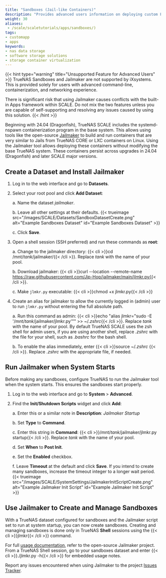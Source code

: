 ```yaml
---
title: "Sandboxes (Jail-like Containers)"
description: "Provides advanced users information on deploying custom FreeBSD jail-like containers in SCALE."
weight: 30
aliases:
 - /scale/scaletutorials/apps/sandboxes/)
tags:
- customapp
- apps
keywords:
- nas data storage
- software storage solutions
- storage container virtualization
---
```


{{< hint type="warning" title="Unsupported Feature for Advanced Users" >}}
TrueNAS Sandboxes and Jailmaker are not supported by iXsystems.
This is provided solely for users with advanced command-line, containerization, and networking experience.

There is significant risk that using Jailmaker causes conflicts with the built-in Apps framework within SCALE.
Do not mix the two features unless you are capable of self-supporting and resolving any issues caused by using this solution.
{{< /hint >}}

Beginning with 24.04 (Dragonfish), TrueNAS SCALE includes the systemd-nspawn containerization program in the base system.
This allows using tools like the open-source [Jailmaker](https://github.com/Jip-Hop/jailmaker) to build and run containers that are very similar to Jails from TrueNAS CORE or LXC containers on Linux.
Using the Jailmaker tool allows deploying these containers without modifying the base TrueNAS system.
These containers persist across upgrades in 24.04 (Dragonfish) and later SCALE major versions.

## Create a Dataset and Install Jailmaker

1. Log in to the web interface and go to **Datasets**.
2. Select your root pool and click **Add Dataset**:

   a. Name the dataset *jailmaker*.

   b. Leave all other settings at their defaults.
      {{< trueimage src="/images/SCALE/Datasets/SandboxDatasetCreate.png" alt="Example Sandboxes Dataset" id="Example Sandboxes Dataset" >}}

   c. Click **Save**.

3. Open a shell session (SSH preferred) and run these commands as **root**:

   a. Change to the jailmaker directory: {{< cli >}}cd /mnt/*tank*/jailmaker/{{< /cli >}}.
      Replace *tank* with the name of your pool.

   b. Download jailmaker: {{< cli >}}curl --location --remote-name https://raw.githubusercontent.com/Jip-Hop/jailmaker/main/jlmkr.py{{< /cli >}}.

   c. Make `jlmkr.py` executable: {{< cli >}}chmod +x jlmkr.py{{< /cli >}}

4. Create an alias for jailmaker to allow the currently logged in (admin) user to run `jlmkr.py` without entering the full absolute path.

   a. Run this command as admin: {{< cli >}}echo "alias jlmkr=\"sudo -E '/mnt/*tank*/jailmaker/jlmkr.py'\"" >> ~/*.zshrc*{{< /cli >}}.
      Replace *tank* with the name of your pool.
      By default TrueNAS SCALE uses the zsh shell for admin users, if you are using another shell, replace *.zshrc* with the file for your shell, such as *.bashrc* for the bash shell.

   b. To enable the alias immediately, enter {{< cli >}}source ~/*.zshrc* {{< /cli >}}.
      Replace *.zshrc* with the appropriate file, if needed.

## Run Jailmaker when System Starts

Before making any sandboxes, configure TrueNAS to run the Jailmaker tool when the system starts.
This ensures the sandboxes start properly.

1. Log in to the web interface and go to **System** > **Advanced**.
2. Find the **Init/Shutdown Scripts** widget and click **Add**:

   a. Enter this or a similar note in **Description**: *Jailmaker Startup*

   b. Set **Type** to **Command**.

   c. Enter this string in **Command**: {{< cli >}}/mnt/*tank*/jailmaker/jlmkr.py startup{{< /cli >}}.
      Replace *tank* with the name of your pool.

   d. Set **When** to **Post Init**.

   e. Set the **Enabled** checkbox.

   f. Leave **Timeout** at the default and click **Save**.
      If you intend to create many sandboxes, increase the timeout integer to a longer wait period.
	  {{< trueimage src="/images/SCALE/SystemSettings/JailmakerInitScriptCreate.png" alt="Example Jailmaker Init Script" id="Example Jailmaker Init Script" >}}

## Use Jailmaker to Create and Manage Sandboxes

With a TrueNAS dataset configured for sandboxes and the Jailmaker script set to run at system startup, you can now create sandboxes.
Creating and managing sandboxes is done only in TrueNAS **Shell** sessions using the {{< cli >}}jlmkr{{< /cli >}} command.

For full [usage documentation](https://github.com/Jip-Hop/jailmaker?tab=readme-ov-file#usage), refer to the open-source Jailmaker project.
From a TrueNAS Shell session, go to your sandboxes dataset and enter {{< cli >}}./jlmkr.py -h{{< /cli >}} for embedded usage notes.

Report any issues encountered when using Jailmaker to the project [Issues Tracker](https://github.com/Jip-Hop/jailmaker/issues).
